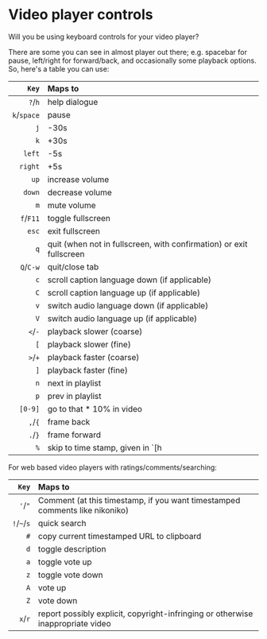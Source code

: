 # Video player controls

Will you be using keyboard controls for your video player?

There are some you can see in almost player out there; e.g. spacebar for pause, left/right for forward/back, and occasionally some playback options. So, here's a table you can use:

|       `Key` | Maps to                                                        |
|------------:|:---------------------------------------------------------------|
|     `?`/`h` | help dialogue                                                  |
| `k`/`space` | pause                                                          |
|         `j` | -30s                                                           |
|         `k` | +30s                                                           |
|      `left` | -5s                                                            |
|     `right` | +5s                                                            |
|        `up` | increase volume                                                |
|      `down` | decrease volume                                                |
|         `m` | mute volume                                                    |
|   `f`/`F11` | toggle fullscreen                                              |
|       `esc` | exit fullscreen                                                |
|         `q` | quit (when not in fullscreen, with confirmation) or exit fullscreen |
|   `Q`/`C-w` | quit/close tab                                                 |
|         `c` | scroll caption language down (if applicable)                   |
|         `C` | scroll caption language up (if applicable)                     |
|         `v` | switch audio language down (if applicable)                     |
|         `V` | switch audio language up (if applicable)                       |
|     `<`/`-` | playback slower (coarse)                                       |
|         `[` | playback slower (fine)                                         |
|     `>`/`+` | playback faster (coarse)                                       |
|         `]` | playback faster (fine)                                         |
|         `n` | next in playlist                                               |
|         `p` | prev in playlist                                               |
|     `[0-9]` | go to that * 10% in video                                      |
|     `,`/`{` | frame back                                                     |
|     `.`/`}` | frame forward                                                  |
|         `%` | skip to time stamp, given in `[h | s * 60 * 60]? :? [m | s * 60]? :? s` format (allow times like 120s = 2min, 300s = 5min etc) |

For web based video players with ratings/comments/searching:

|       `Key` | Maps to                                                        |
|------------:|:---------------------------------------------------------------|
|     `'`/`"` | Comment (at this timestamp, if you want timestamped comments like nikoniko) |
| `!`/`~`/`s` | quick search                                                   |
|         `#` | copy current timestamped URL to clipboard                      |
|         `d` | toggle description                                             |
|         `a` | toggle vote up                                                 |
|         `z` | toggle vote down                                               |
|         `A` | vote up                                                        |
|         `Z` | vote down                                                      |
|     `x`/`r` | report possibly explicit, copyright-infringing or otherwise inappropriate video |


<!-- Ask Rob Dodson for some help, he can probably do that :-) -->
